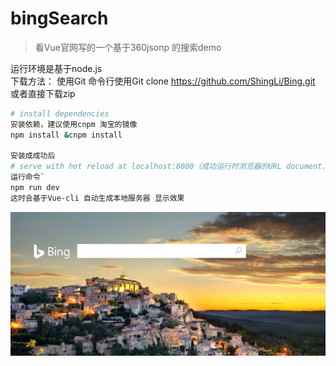 # bingSearch

>看Vue官网写的一个基于360jsonp 的搜索demo

运行环境是基于node.js  
下载方法：
	使用Git 
  命令行使用Git clone https://github.com/ShingLi/Bing.git
	或者直接下载zip
``` bash
# install dependencies 
安装依赖，建议使用cnpm 淘宝的镜像  
npm install &cnpm install 

安装成成功后
# serve with hot reload at localhost:8080（成功运行时浏览器的URL document.url=>）
运行命令`
npm run dev
这时会基于Vue-cli 自动生成本地服务器 显示效果

```
![image](https://github.com/ShingLi/Bing/blob/master/1.png)
